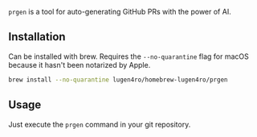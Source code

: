 `prgen` is a tool for auto-generating GitHub PRs with the power of AI.

## Installation

Can be installed with brew.
Requires the `--no-quarantine` flag for macOS because it hasn't been notarized by Apple.

```bash
brew install --no-quarantine lugen4ro/homebrew-lugen4ro/prgen
```

## Usage

Just execute the `prgen` command in your git repository.
